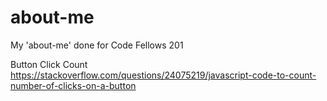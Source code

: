# about-me
My 'about-me' done for Code Fellows 201

Button Click Count
https://stackoverflow.com/questions/24075219/javascript-code-to-count-number-of-clicks-on-a-button